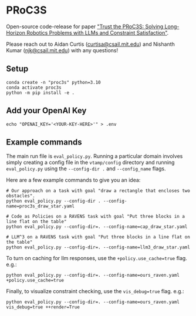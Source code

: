 # PRoC3S
Open-source code-release for paper ["Trust the PRoC3S: Solving Long-Horizon Robotics Problems with LLMs and Constraint Satisfaction"](https://arxiv.org/abs/2406.05572).

Please reach out to Aidan Curtis (curtisa@csail.mit.edu) and Nishanth Kumar (njk@csail.mit.edu) with any questions!

## Setup
```
conda create -n "proc3s" python=3.10
conda activate proc3s
python -m pip install -e .
```

## Add your OpenAI Key

```
echo "OPENAI_KEY='<YOUR-KEY-HERE>'" > .env
```

## Example commands
The main run file is `eval_policy.py`. Running a particular domain involves simply creating a config file in the `vtamp/config` directory and running `eval_policy.py` using the `--config-dir .` and `--config_name` flags.

Here are a few example commands to give you an idea:

```
# Our approach on a task with goal "draw a rectangle that encloses two obstacles".
python eval_policy.py --config-dir . --config-name=proc3s_draw_star.yaml

# Code as Policies on a RAVENS task with goal "Put three blocks in a line flat on the table"
python eval_policy.py --config-dir=. --config-name=cap_draw_star.yaml

# LLM^3 on a RAVENS task with goal "Put three blocks in a line flat on the table"
python eval_policy.py --config-dir=. --config-name=llm3_draw_star.yaml
```

To turn on caching for llm responses, use the `+policy.use_cache=true` flag. e.g.:

```
python eval_policy.py --config-dir=. --config-name=ours_raven.yaml +policy.use_cache=true
```

Finally, to visualize constraint checking, use the `vis_debug=true` flag. e.g.:
```
python eval_policy.py --config-dir=. --config-name=ours_raven.yaml vis_debug=true ++render=True
```
